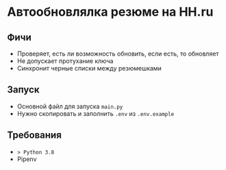 # Автообновлялка резюме на HH.ru
## Фичи
* Проверяет, есть ли возможность обновить, если есть, то обновляет
* Не допускает протухание ключа
* Синхронит черные списки между резюмешками
## Запуск
* Основной файл для запуска `main.py`
* Нужно скопировать и заполнить `.env` из `.env.example`
## Требования
* `> Python 3.8`
* Pipenv
